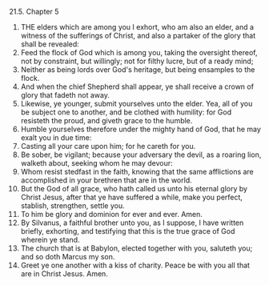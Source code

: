 21.5. Chapter 5
1. THE elders which are among you I exhort, who am also an elder, and a witness of the sufferings of Christ, and also a partaker of the glory that shall be revealed:
2. Feed the flock of God which is among you, taking the oversight thereof, not by constraint, but willingly; not for filthy lucre, but of a ready mind;
3. Neither as being lords over God's heritage, but being ensamples to the flock.
4. And when the chief Shepherd shall appear, ye shall receive a crown of glory that fadeth not away.
5. Likewise, ye younger, submit yourselves unto the elder. Yea, all of you be subject one to another, and be clothed with humility: for God resisteth the proud, and giveth grace to the humble.
6. Humble yourselves therefore under the mighty hand of God, that he may exalt you in due time:
7. Casting all your care upon him; for he careth for you.
8. Be sober, be vigilant; because your adversary the devil, as a roaring lion, walketh about, seeking whom he may devour:
9. Whom resist stedfast in the faith, knowing that the same afflictions are accomplished in your brethren that are in the world.
10. But the God of all grace, who hath called us unto his eternal glory by Christ Jesus, after that ye have suffered a while, make you perfect, stablish, strengthen, settle you.
11. To him be glory and dominion for ever and ever. Amen.
12. By Silvanus, a faithful brother unto you, as I suppose, I have written briefly, exhorting, and testifying that this is the true grace of God wherein ye stand.
13. The church that is at Babylon, elected together with you, saluteth you; and so doth Marcus my son.
14. Greet ye one another with a kiss of charity. Peace be with you all that are in Christ Jesus. Amen.

